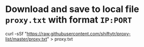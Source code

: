 # Download and save to local file `proxy.txt` with format `IP:PORT`
curl -sSf "https://raw.githubusercontent.com/shiftytr/proxy-list/master/proxy.txt" > proxy.txt
